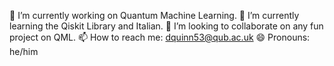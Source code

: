 
🔭 I’m currently working on Quantum Machine Learning.
🌱 I’m currently learning the Qiskit Library and Italian.
👯 I’m looking to collaborate on any fun project on QML.
📫 How to reach me: dquinn53@qub.ac.uk
😄 Pronouns: he/him

<!---
DanielQuinn53/DanielQuinn53 is a ✨ special ✨ repository because its `README.md` (this file) appears on your GitHub profile.
You can click the Preview link to take a look at your changes.
--->
